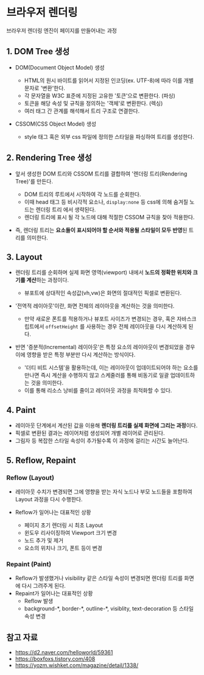 # 브라우저 렌더링

브라우저 렌더링 엔진이 페이지를 만들어내는 과정

## 1. DOM Tree 생성

- DOM(Document Object Model) 생성

  - HTML의 원시 바이트를 읽어서 지정된 인코딩(ex. UTF-8)에 따라 이를 개별 문자로 '변환'한다.
  - 각 문자열을 W3C 표준에 지정된 고유한 '토큰'으로 변환한다. (파싱)
  - 토큰을 해당 속성 및 규칙을 정의하는 '객체'로 변환한다. (렉싱)
  - 여러 태그 간 관계를 해석해서 트리 구조로 연결한다.

- CSSOM(CSS Object Model) 생성
  - style 태그 혹은 외부 css 파일에 정의한 스타일을 파싱하여 트리를 생성한다.

## 2. Rendering Tree 생성

- 앞서 생성한 DOM 트리와 CSSOM 트리를 결합하여 '렌더링 트리(Rendering Tree)'를 만든다.

  - DOM 트리의 루트에서 시작하여 각 노드를 순회한다.
  - 이때 head 태그 등 비시각적 요소나, `display:none` 등 css에 의해 숨겨질 노드는 렌더링 트리 에서 생략된다.
  - 렌더링 트리에 표시 될 각 노드에 대해 적절한 CSSOM 규칙을 찾아 적용한다.

- 즉, 렌더링 트리는 **요소들이 표시되어야 할 순서와 적용될 스타일이 모두 반영**된 트리를 의미한다.

## 3. Layout

- 렌더링 트리를 순회하며 실제 화면 영역(viewport) 내에서 **노드의 정확한 위치와 크기를 계산**하는 과정이다.

  - 뷰포트에 상대적인 속성값(vh,vw)은 화면의 절대적인 픽셀로 변환된다.

- '전역적 레이아웃'이란, 화면 전체의 레이아웃을 계산하는 것을 의미한다.

  - 만약 새로운 폰트를 적용하거나 뷰포트 사이즈가 변경되는 경우, 혹은 자바스크립트에서 `offsetHeight` 를 사용하는 경우 전체 레이아웃을 다시 계산하게 된다.

- 반면 '증분적(Incremental) 레이아웃'은 특정 요소의 레이아웃이 변경되었을 경우 이에 영향을 받은 특정 부분만 다시 계산하는 방식이다.
  - '더티 비트 시스템'을 활용하는데, 이는 레이아웃이 업데이트되어야 하는 요소를 만나면 즉시 계산을 수행하지 않고 스케줄러를 통해 비동기로 일괄 업데이트하는 것을 의미한다.
  - 이를 통해 리소스 낭비를 줄이고 레이아웃 과정을 최적화할 수 있다.

## 4. Paint

- 레이아웃 단계에서 계산된 값을 이용해 **렌더링 트리를 실제 화면에 그리는 과정**이다.
- 픽셀로 변환된 결과는 레이어처럼 생성되어 개별 레이어로 관리된다.
- 그림자 등 복잡한 스타일 속성이 추가될수록 이 과정에 걸리는 시간도 늘어난다.

## 5. Reflow, Repaint

### Reflow (Layout)

- 레이아웃 수치가 변경되면 그에 영향을 받는 자식 노드나 부모 노드들을 포함하여 Layout 과정을 다시 수행한다.
- Reflow가 일어나는 대표적인 상황

  - 페이지 초기 렌더링 시 최초 Layout
  - 윈도우 리사이징하여 Viewport 크기 변경
  - 노드 추가 및 제거
  - 요소의 위치나 크기, 폰트 등이 변경

### Repaint (Paint)

- Reflow가 발생했거나 visibility 같은 스타일 속성이 변경되면 렌더링 트리를 화면에 다시 그려주게 된다.
- Repaint가 일어나는 대표적인 상황
  - Reflow 발생
  - background-\*, border-\*, outline-\*, visiblity, text-decoration 등 스타일 속성 변경

## 참고 자료

- https://d2.naver.com/helloworld/59361
- https://boxfoxs.tistory.com/408
- https://yozm.wishket.com/magazine/detail/1338/
